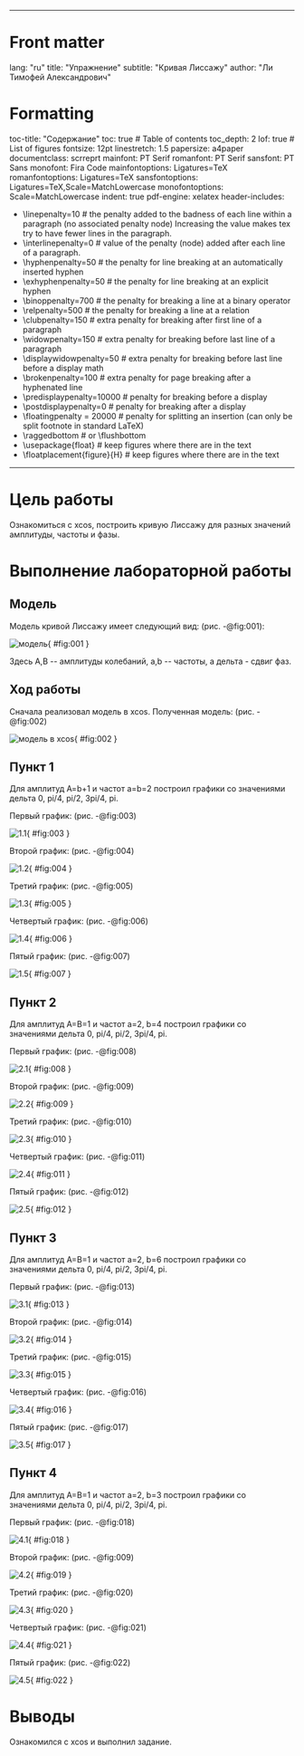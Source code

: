 ﻿
---
# Front matter
lang: "ru"
title: "Упражнение"
subtitle: "Кривая Лиссажу"
author: "Ли Тимофей Александрович"

# Formatting
toc-title: "Содержание"
toc: true # Table of contents
toc_depth: 2
lof: true # List of figures
fontsize: 12pt
linestretch: 1.5
papersize: a4paper
documentclass: scrreprt
mainfont: PT Serif
romanfont: PT Serif
sansfont: PT Sans
monofont: Fira Code
mainfontoptions: Ligatures=TeX
romanfontoptions: Ligatures=TeX
sansfontoptions: Ligatures=TeX,Scale=MatchLowercase
monofontoptions: Scale=MatchLowercase
indent: true
pdf-engine: xelatex
header-includes:
  - \linepenalty=10 # the penalty added to the badness of each line within a paragraph (no associated penalty node) Increasing the value makes tex try to have fewer lines in the paragraph.
  - \interlinepenalty=0 # value of the penalty (node) added after each line of a paragraph.
  - \hyphenpenalty=50 # the penalty for line breaking at an automatically inserted hyphen
  - \exhyphenpenalty=50 # the penalty for line breaking at an explicit hyphen
  - \binoppenalty=700 # the penalty for breaking a line at a binary operator
  - \relpenalty=500 # the penalty for breaking a line at a relation
  - \clubpenalty=150 # extra penalty for breaking after first line of a paragraph
  - \widowpenalty=150 # extra penalty for breaking before last line of a paragraph
  - \displaywidowpenalty=50 # extra penalty for breaking before last line before a display math
  - \brokenpenalty=100 # extra penalty for page breaking after a hyphenated line
  - \predisplaypenalty=10000 # penalty for breaking before a display
  - \postdisplaypenalty=0 # penalty for breaking after a display
  - \floatingpenalty = 20000 # penalty for splitting an insertion (can only be split footnote in standard LaTeX)
  - \raggedbottom # or \flushbottom
  - \usepackage{float} # keep figures where there are in the text
  - \floatplacement{figure}{H} # keep figures where there are in the text
---

# Цель работы

Ознакомиться с xcos, построить кривую Лиссажу для разных значений амплитуды, частоты и фазы. 

# Выполнение лабораторной работы

## Модель

Модель кривой Лиссажу имеет следующий вид: (рис. -@fig:001):

![модель](images/1.png){ #fig:001 }

Здесь A,B -- амплитуды колебаний, a,b -- частоты, а дельта - сдвиг фаз.

## Ход работы

Сначала реализовал модель в xcos. Полученная модель: (рис. -@fig:002)

![модель в xcos](images/2.png){ #fig:002 }

## Пункт 1

Для амплитуд A=b+1 и частот a=b=2 построил графики со значениями дельта 0, pi/4, pi/2, 3pi/4, pi.

Первый график: (рис. -@fig:003)

![1.1](images/3.png){ #fig:003 }

Второй график: (рис. -@fig:004)

![1.2](images/4.png){ #fig:004 }

Третий график: (рис. -@fig:005)

![1.3](images/5.png){ #fig:005 }

Четвертый график: (рис. -@fig:006)

![1.4](images/6.png){ #fig:006 }

Пятый график: (рис. -@fig:007)

![1.5](images/7.png){ #fig:007 }

## Пункт 2

Для амплитуд A=B=1 и частот a=2, b=4 построил графики со значениями дельта 0, pi/4, pi/2, 3pi/4, pi.

Первый график: (рис. -@fig:008)

![2.1](images/8.png){ #fig:008 }

Второй график: (рис. -@fig:009)

![2.2](images/9.png){ #fig:009 }

Третий график: (рис. -@fig:010)

![2.3](images/10.png){ #fig:010 }

Четвертый график: (рис. -@fig:011)

![2.4](images/11.png){ #fig:011 }

Пятый график: (рис. -@fig:012)

![2.5](images/12.png){ #fig:012 }

## Пункт 3

Для амплитуд A=B=1 и частот a=2, b=6 построил графики со значениями дельта 0, pi/4, pi/2, 3pi/4, pi.

Первый график: (рис. -@fig:013)

![3.1](images/13.png){ #fig:013 }

Второй график: (рис. -@fig:014)

![3.2](images/14.png){ #fig:014 }

Третий график: (рис. -@fig:015)

![3.3](images/15.png){ #fig:015 }

Четвертый график: (рис. -@fig:016)

![3.4](images/16.png){ #fig:016 }

Пятый график: (рис. -@fig:017)

![3.5](images/17.png){ #fig:017 }

## Пункт 4

Для амплитуд A=B=1 и частот a=2, b=3 построил графики со значениями дельта 0, pi/4, pi/2, 3pi/4, pi.

Первый график: (рис. -@fig:018)

![4.1](images/18.png){ #fig:018 }

Второй график: (рис. -@fig:009)

![4.2](images/19.png){ #fig:019 }

Третий график: (рис. -@fig:020)

![4.3](images/20.png){ #fig:020 }

Четвертый график: (рис. -@fig:021)

![4.4](images/21.png){ #fig:021 }

Пятый график: (рис. -@fig:022)

![4.5](images/22.png){ #fig:022 }

# Выводы

Ознакомился с xcos и выполнил задание.